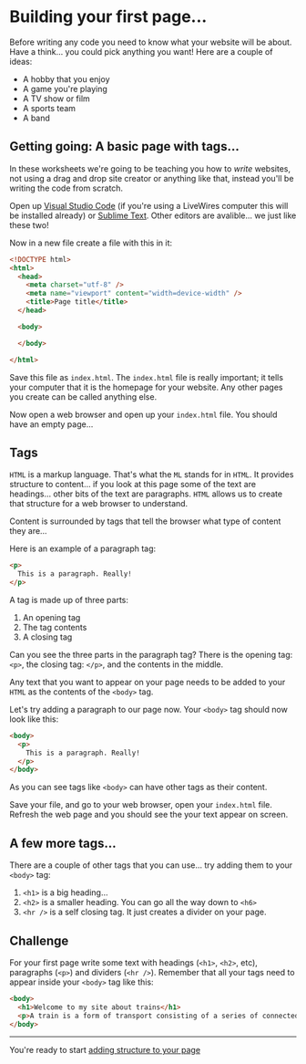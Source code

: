 # Building your first page...

Before writing any code you need to know what your website will be about. Have a think… you could pick anything you want!  Here are a couple of ideas:

- A hobby that you enjoy
- A game you're playing
- A TV show or film
- A sports team
- A band

## Getting going: A basic page with tags…

In these worksheets we're going to be teaching you how to _write_ websites, not using a drag and drop site creator or anything like that, instead you'll be writing the code from scratch.


Open up [Visual Studio Code](https://code.visualstudio.com) (if you're using a LiveWires computer this will be installed already) or [Sublime Text](https://www.sublimetext.com). Other editors are avalible... we just like these two!

Now in a new file create a file with this in it:

```html
<!DOCTYPE html>
<html>
  <head>
    <meta charset="utf-8" />
    <meta name="viewport" content="width=device-width" />
    <title>Page title</title>
  </head>

  <body>

  </body>

</html>
```

Save this file as `index.html`. The `index.html` file is really important; it tells your computer that it is the homepage for your website. Any other pages you create can be called anything else.

Now open a web browser and open up your `index.html` file. You should have an empty page…

## Tags

`HTML` is a markup language. That's what the `ML` stands for in `HTML`. It provides structure to content… if you look at this page some of the text are headings… other bits of the text are paragraphs. `HTML` allows us to create that structure for a web browser to understand.

Content is surrounded by tags that tell the browser what type of content they are…

Here is an example of a paragraph tag:

```html
<p>
  This is a paragraph. Really!
</p>
```

A tag is made up of three parts:

1. An opening tag
2. The tag contents
3. A closing tag

Can you see the three parts in the paragraph tag? There is the opening tag: `<p>`, the closing tag: `</p>`, and the contents in the middle.

Any text that you want to appear on your page needs to be added to your `HTML` as the contents of the `<body>` tag.

Let's try adding a paragraph to our page now. Your `<body>` tag should now look like this:

```html
<body>
  <p>
    This is a paragraph. Really!
  </p>
</body>
```

As you can see tags like `<body>` can have other tags as their content.

Save your file, and go to your web browser, open your `index.html` file. Refresh the web page and you should see the your text appear on screen.

## A few more tags…

There are a couple of other tags that you can use… try adding them to your `<body>` tag:

1. `<h1>` is a big heading…
2. `<h2>` is a smaller heading. You can go all the way down to `<h6>`
3. `<hr />` is a self closing tag. It just creates a divider on your page.

## Challenge

For your first page write some text with headings (`<h1>`, `<h2>`, etc), paragraphs (`<p>`) and dividers (`<hr />`). Remember that all your tags need to appear inside your `<body>` tag like this:

```html
<body>
  <h1>Welcome to my site about trains</h1>
  <p>A train is a form of transport consisting of a series of connected vehicles that generally runs along a metal track to transport cargo or passengers.</p>
</body>
```

---

You're ready to start [adding structure to your page](1.1-structure.md)